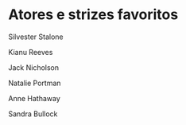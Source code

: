# Atores e strizes favoritos

Silvester Stalone

Kianu Reeves

Jack Nicholson

Natalie Portman

Anne Hathaway

Sandra Bullock


